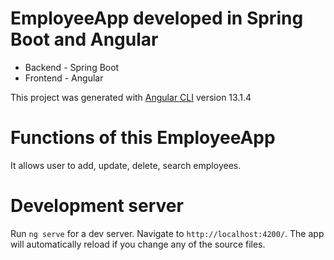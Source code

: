 # EmployeeApp developed in Spring Boot and Angular
- Backend - Spring Boot
- Frontend - Angular

This project was generated with [Angular CLI](https://github.com/angular/angular-cli) version 13.1.4


# Functions of this EmployeeApp
It allows user to add, update, delete, search employees.


# Development server
Run `ng serve` for a dev server. Navigate to `http://localhost:4200/`. The app will automatically reload if you change any of the source files.
